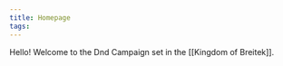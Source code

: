 ```yaml
---
title: Homepage
tags:
---
```


Hello! Welcome to the Dnd Campaign set in the [[Kingdom of Breitek]].






